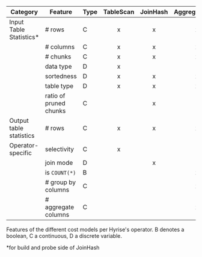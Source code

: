 | Category | Feature | Type | TableScan | JoinHash  | AggregateHash |
|----------|---------|------|:---------:|:---------:|:-------------:|
|Input Table Statistics*| # rows | C | x | x | x |
| | # columns | C | x | x | x |
| | # chunks | C | x | x | x |
| | data type | D | x |  |  |
| | sortedness | D | x | x | x |
| | table type | D | x | x | x |
| | ratio of pruned chunks | C |  | x |  |
| Output table statistics | # rows | C | x | x | x |
| Operator-specific | selectivity | C | x |  |  |
| | join mode | D |  | x |  |
| | is `COUNT(*)` | B |  |  | x |
| | # group by columns | C |  |  | x |
| | # aggregate columns | C |  |  | x |

Features of the different cost models per Hyrise's operator. B denotes a
boolean, C a continuous, D a discrete variable.

*for build and probe side of JoinHash
